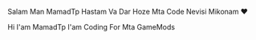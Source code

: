Salam Man MamadTp Hastam Va Dar Hoze Mta Code Nevisi Mikonam ❤️

Hi I'am MamadTp I'am Coding For Mta GameMods
